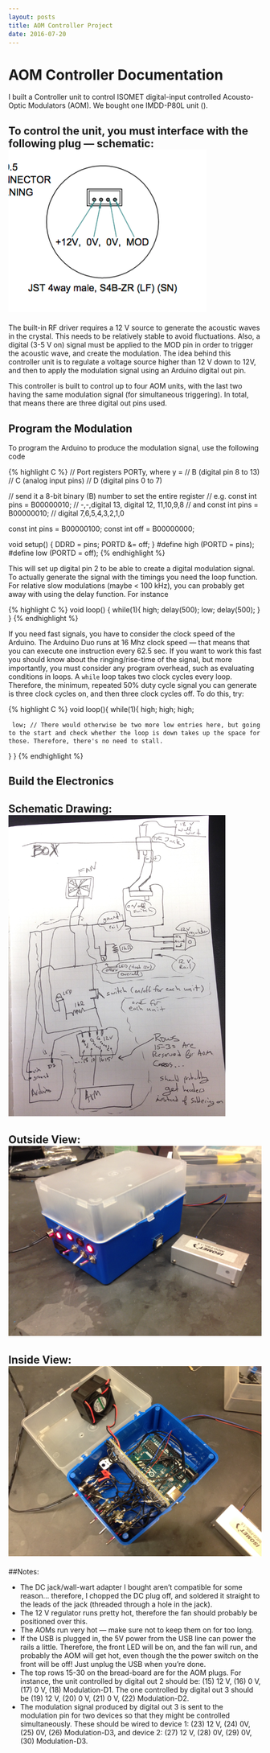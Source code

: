 ```yaml
---
layout: posts
title: AOM Controller Project
date: 2016-07-20
---
```

# AOM Controller Documentation

I built a Controller unit to control ISOMET digital-input controlled Acousto-Optic Modulators (AOM). We bought one IMDD-P80L unit ([](http://www.isomet.com/AO_Pdf/IMDD-P80L-1.pdf)).

To control the unit, you must interface with the following plug — schematic:
![Plug Schematic](/images/aom/plugschematic.png)
----
The built-in RF driver requires a 12 V source to generate the acoustic waves in the crystal. This needs to be relatively stable to avoid fluctuations. Also, a digital (3-5 V on) signal must be applied to the MOD pin in order to trigger the acoustic wave, and create the modulation. The idea behind this controller unit is to regulate a voltage source higher than 12 V down to 12V, and then to apply the modulation signal using an Arduino digital out pin. 

This controller is built to control up to four AOM units, with the last two having the same modulation signal (for simultaneous triggering). In total, that means there are three digital out pins used.

## Program the Modulation

To program the Arduino to produce the modulation signal, use the following code

{% highlight C %}
// Port registers PORTy, where y =
// B (digital pin 8 to 13)
// C (analog input pins)
// D (digital pins 0 to 7)

// send it a 8-bit binary (B) number to set the entire register
// e.g. const int pins = B00000010; // -,-,digital 13, digital 12, 11,10,9,8
//  and const int pins = B00000010; // digital 7,6,5,4,3,2,1,0

const int pins = B00000100; 
const int off = B00000000;

void setup() {
  DDRD = pins;
  PORTD &= off;
 }
#define high (PORTD = pins);
#define low (PORTD = off);
{% endhighlight %} 

This will set up digital pin 2 to be able to create a digital modulation signal. To actually generate the signal with the timings you need the loop function. For relative slow modulations (maybe < 100 kHz), you can probably get away with using the delay function. For instance 

{% highlight C %}
void loop() {
   while(1){
     high;
     delay(500);
     low;
     delay(500);
   }
}
{% endhighlight %} 

If you need fast signals, you have to consider the clock speed of the Arduino. The Arduino Duo runs at 16 Mhz clock speed — that means that you can execute one instruction every 62.5 sec. If you want to work this fast you should know about the ringing/rise-time of the signal, but more importantly, you must consider any program overhead, such as evaluating conditions in loops. A `while` loop takes two clock cycles every loop. Therefore, the minimum, repeated 50% duty cycle signal you can generate is three clock cycles on, and then three clock cycles off. To do this, try:

{% highlight C %}
void loop(){
   while(1){
     high;
     high;
     high;
 
     low; // There would otherwise be two more low entries here, but going to the start and check whether the loop is down takes up the space for those. Therefore, there's no need to stall.
   }
}
{% endhighlight %} 

## Build the Electronics
Schematic Drawing:
![Schematic](/images/aom/schematic.png)
----
Outside View:
![Outside](/images/aom/outside.png)
----
Inside View:
![Inside](/images/aom/inside.png)
----
##Notes: 
* The DC jack/wall-wart adapter I bought aren’t compatible for some reason… therefore, I chopped the DC plug off, and soldered it straight to the leads of the jack (threaded through a hole in the jack).
* The 12 V regulator runs pretty hot, therefore the fan should probably be positioned over this.
* The AOMs run very hot — make sure not to keep them on for too long.
* If the USB is plugged in, the 5V power from the USB line can power the rails a little. Therefore, the front LED will be on, and the fan will run, and probably the AOM will get hot, even though the the power switch on the front will be off! Just unplug the USB when you’re done.
* The top rows 15-30 on the bread-board are for the AOM plugs. For instance, the unit controlled by digital out 2 should be: (15) 12 V, (16) 0 V, (17) 0 V, (18) Modulation-D1. The one controlled by digital out 3 should be (19) 12 V, (20) 0 V, (21) 0 V, (22) Modulation-D2.
* The modulation signal produced by digital out 3 is sent to the modulation pin for two devices so that they might be controlled simultaneously. These should be wired to device 1: (23) 12 V, (24) 0V, (25) 0V, (26) Modulation-D3, and device 2: (27) 12 V, (28) 0V, (29) 0V, (30) Modulation-D3.
